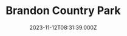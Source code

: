 ---
date: 2023-11-12T08:31:39.000Z
title: Brandon Country Park
latitude: 52.436246933594866
longitude: 0.6253256960498136
category: checkin
---